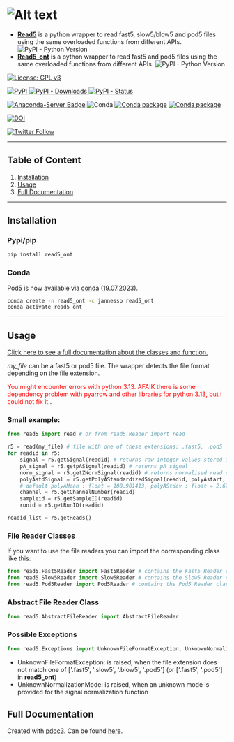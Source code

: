 # ![Alt text](figures/logo.png)

- [**Read5**](https://github.com/JannesSP/read5) is a python wrapper to read fast5, slow5/blow5 and pod5 files using the same overloaded functions from different APIs. ![PyPI - Python Version](https://img.shields.io/pypi/pyversions/read5)
- [**Read5_ont**](https://github.com/JannesSP/read5_ont) is a python wrapper to read fast5 and pod5 files using the same overloaded functions from different APIs. ![PyPI - Python Version](https://img.shields.io/pypi/pyversions/read5_ont)

[![License: GPL v3](https://img.shields.io/badge/License-GPL%20v3-teal.svg)](https://www.gnu.org/licenses/gpl-3.0)

[![PyPI](https://img.shields.io/pypi/v/read5) ![PyPI - Downloads](https://img.shields.io/pypi/dm/read5_ont) ![PyPI - Status](https://img.shields.io/pypi/status/read5_ont)](https://pypi.org/project/read5_ont/)


[![Anaconda-Server Badge](https://anaconda.org/jannessp/read5/badges/version.svg)](https://anaconda.org/jannessp/read5_ont) ![Conda](https://img.shields.io/conda/dn/jannessp/read5_ont) [![Conda package](https://anaconda.org/jannessp/read5_ont/badges/latest_release_date.svg)](https://anaconda.org/jannessp/read5_ont) [![Conda package](https://anaconda.org/jannessp/read5_ont/badges/platforms.svg)](https://anaconda.org/jannessp/read5_ont)
 
[![DOI](https://zenodo.org/badge/633012569.svg)](https://zenodo.org/badge/latestdoi/633012569)

[![Twitter Follow](https://img.shields.io/twitter/follow/Ja_Spangenberg)](https://twitter.com/Ja_Spangenberg)
___
## Table of Content
1.  [Installation](#installation)
2.  [Usage](#usage)
3.  [Full Documentation](https://jannessp.github.io/read5.github.io/)
___
## Installation

### Pypi/pip
```bash
pip install read5_ont
```
### Conda
Pod5 is now available via [conda](https://anaconda.org/jannessp/pod5) (19.07.2023).

```bash
conda create -n read5_ont -c jannessp read5_ont
conda activate read5_ont
```
___
## Usage

[Click here to see a full documentation about the classes and function.](https://jannessp.github.io/read5.github.io/)

*my_file* can be a fast5 or pod5 file. The wrapper detects the file format depending on the file extension.

<span style="color:red">You might encounter errors with python 3.13. AFAIK there is some dependency problem with pyarrow and other libraries for python 3.13, but I could not fix it.</span>.

### Small example:

```python
from read5 import read # or from read5.Reader import read

r5 = read(my_file) # file with one of these extensions: .fast5, .pod5
for readid in r5:
    signal = r5.getSignal(readid) # returns raw integer values stored in the file
    pA_signal = r5.getpASignal(readid) # returns pA signal
    norm_signal = r5.getZNormSignal(readid) # returns normalised read signal: norm_signal = (signal - median(signal)) / mad(signal)
    polyAstdSignal = r5.getPolyAStandardizedSignal(readid, polyAstart, polyAend) # returns polyA standardized read signal
    # default polyAMean : float = 108.901413, polyAStdev : float = 2.676522, this can be changed using the parameters
    channel = r5.getChannelNumber(readid)
    sampleid = r5.getSampleID(readid)
    runid = r5.getRunID(readid)

readid_list = r5.getReads()
```

### File Reader Classes
If you want to use the file readers you can import the corresponding class like this:

```python
from read5.Fast5Reader import Fast5Reader # contains the Fast5 Reader class
from read5.Slow5Reader import Slow5Reader # contains the Slow5 Reader class - !not available in read5_ont!
from read5.Pod5Reader import Pod5Reader # contains the Pod5 Reader class
```

### Abstract File Reader Class

```python
from read5.AbstractFileReader import AbstractFileReader
```

### Possible Exceptions

```python
from read5.Exceptions import UnknownFileFormatException, UnknownNormalizationMode
```

- UnknownFileFormatException: is raised, when the file extension does not match one of ['.fast5', '.slow5', '.blow5', '.pod5'] (or ['.fast5', '.pod5'] in **read5_ont**)
- UnknownNormalizationMode: is raised, when an unknown mode is provided for the signal normalization function

## Full Documentation
Created with [pdoc3](https://pdoc3.github.io/pdoc/).
Can be found [here](https://jannessp.github.io/read5.github.io/).
